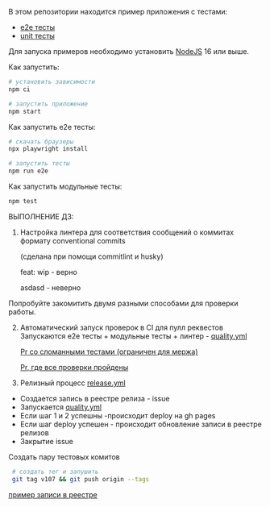 В этом репозитории находится пример приложения с тестами:

- [e2e тесты](e2e/example.spec.ts)
- [unit тесты](src/example.test.tsx)

Для запуска примеров необходимо установить [NodeJS](https://nodejs.org/en/download/) 16 или выше.

Как запустить:

```sh
# установить зависимости
npm ci

# запустить приложение
npm start
```

Как запустить e2e тесты:

```sh
# скачать браузеры
npx playwright install

# запустить тесты
npm run e2e
```

Как запустить модульные тесты:

```sh
npm test
```

ВЫПОЛНЕНИЕ ДЗ:
1. Настройка линтера для соответствия сообщений о коммитах формату conventional commits

   (cделана при помощи commitlint и husky)


    feat: wip - верно
    
    аsdasd - неверно
    
Попробуйте закомитить двумя разными способами для проверки работы. 

2. Автоматический запуск проверок в CI для пулл реквестов
 Запускаются e2e тесты + модульные тесты + линтер - [quality.yml](/.github/workflows/quality.yml)

    [Pr со сломанными тестами (ограничен для мержа)](https://github.com/illicit-oblivion/unit-demo-cra/pull/63)

    [Pr, где все проверки пройдены](https://github.com/illicit-oblivion/unit-demo-cra/pull/65)

3. Релизный процесс
   [release.yml](/.github/workflows/release.yml)

- Создается запись в реестре релиза - issue
- Запускается [quality.yml](/.github/workflows/quality.yml)
- Если шаг 1 и 2 успешны -происходит deploy на gh pages
- Если шаг deploy успешен - происходит обновление записи в реестре релизов
- Закрытие issue

Создать пару тестовых комитов
```sh
 # создать тег и запушить
 git tag v107 && git push origin --tags
```
[пример записи в реестре](https://github.com/illicit-oblivion/unit-demo-cra/issues/66)
